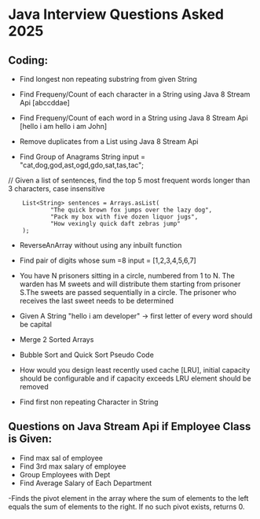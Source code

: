 
# Java Interview Questions Asked 2025

## Coding:
- Find longest non repeating substring from given String 

- Find Frequeny/Count of each character in a String using Java 8 Stream Api  [abccddae]

- Find Frequeny/Count of each word in a String using Java 8 Stream Api  [hello i am hello i am John]

- Remove duplicates from a List<Integer> using Java 8 Stream Api

- Find Group of Anagrams String input = "cat,dog,god,ast,ogd,gdo,sat,tas,tac";

//  Given a list of sentences, find the top 5 most frequent words longer than 3 characters, case insensitive

        List<String> sentences = Arrays.asList(
                "The quick brown fox jumps over the lazy dog",
                "Pack my box with five dozen liquor jugs",
                "How vexingly quick daft zebras jump"
        );
		
- ReverseAnArray without using any inbuilt function

- Find pair of digits whose sum =8 input = [1,2,3,4,5,6,7]

- You have N prisoners sitting in a circle, numbered from 1 to N. The warden has M sweets and will distribute them starting from prisoner S.The sweets are passed sequentially in a circle. The prisoner who receives the last sweet needs to be determined

- Given A String "hello i am developer" -> first letter of every word should be capital

- Merge 2 Sorted Arrays

- Bubble Sort and Quick Sort Pseudo Code

- How would you design least recently used cache [LRU], initial  capacity should be configurable and if capacity exceeds LRU element should be removed

- Find first non repeating Character in String

## Questions on Java Stream Api if Employee Class is Given:
- Find max sal of employee
- Find 3rd max salary of employee
- Group Employees with Dept
- Find Average Salary of Each Department

-Finds the pivot element in the array where the sum of elements to the left equals the sum of elements to the right. If no such pivot exists, returns 0.
